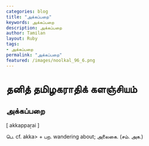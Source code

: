 ```yaml
---  
categories: blog  
title: "அக்கப்பறை"
keywords: அக்கப்பறை  
description: அக்கப்பறை
author: Tamilan  
layout: Ruby  
tags:     
- அக்கப்பறை
permalink: "அக்கப்பறை"  
featured: /images/noolkal_96_6.png  
--- 
```

# தனித் தமிழகராதிக் களஞ்சியம்
## அக்கப்பறை

[ akkappaṟai ]  
  
பெ. cf. akka> + பற. wandering about; அலைகை. (சம். அக.)